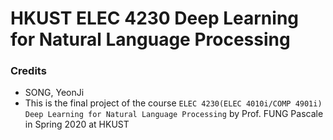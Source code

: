 # HKUST ELEC 4230 Deep Learning for Natural Language Processing

### Credits
* SONG, YeonJi
* This is the final project of the course `ELEC 4230(ELEC 4010i/COMP 4901i) Deep Learning for Natural Language Processing` by Prof. FUNG Pascale in Spring 2020 at HKUST
